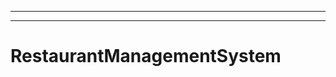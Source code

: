 ---------------------------------------------------------------------------------
----------------------------------------------------------------------------------------------------
# RestaurantManagementSystem
